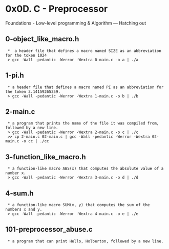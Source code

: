 # 0x0D. C - Preprocessor
  Foundations - Low-level programming & Algorithm ― Hatching out
 
  ## 0-object_like_macro.h
     *  a header file that defines a macro named SIZE as an abbreviation for the token 1024
     > gcc -Wall -pedantic -Werror -Wextra 0-main.c -o a | ./a
  
  ## 1-pi.h
     * a header file that defines a macro named PI as an abbreviation for the token 3.14159265359.
     > gcc -Wall -pedantic -Werror -Wextra 1-main.c -o b | ./b

  ## 2-main.c
     * a program that prints the name of the file it was compiled from, followed by a new line.
     > gcc -Wall -pedantic -Werror -Wextra 2-main.c -o c | ./c
     >> cp 2-main.c 02-main.c | gcc -Wall -pedantic -Werror -Wextra 02-main.c -o cc | ./cc

  ## 3-function_like_macro.h
     * a function-like macro ABS(x) that computes the absolute value of a number x.
     > gcc -Wall -pedantic -Werror -Wextra 3-main.c -o d | ./d

  ## 4-sum.h
     * a function-like macro SUM(x, y) that computes the sum of the numbers x and y.
     > gcc -Wall -pedantic -Werror -Wextra 4-main.c -o e | ./e

  ## 101-preprocessor_abuse.c
     * a program that can print Hello, Holberton, followed by a new line.

